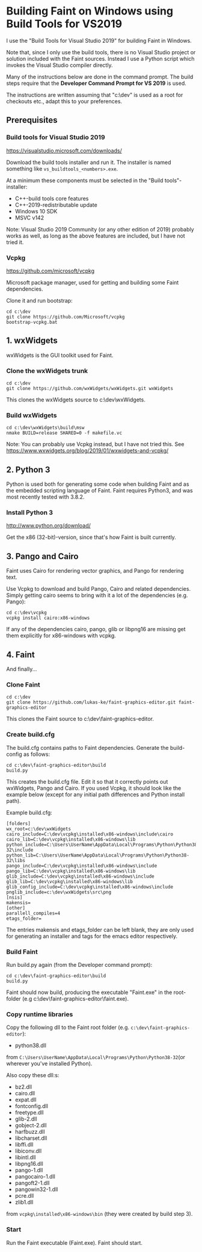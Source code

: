 # Building Faint on Windows using Build Tools for VS2019

I use the "Build Tools for Visual Studio 2019" for building Faint in
Windows.

Note that, since I only use the build tools, there is no Visual Studio
project or solution included with the Faint sources. Instead I use a
Python script which invokes the Visual Studio compiler directly.

Many of the instructions below are done in the command prompt. The
build steps require that the **Developer Command Prompt for VS 2019**
is used.

The instructions are written assuming that "c:\dev" is used as a root
for checkouts etc., adapt this to your preferences.

## Prerequisites

### Build tools for Visual Studio 2019

https://visualstudio.microsoft.com/downloads/

Download the build tools installer and run it. The installer is named
something like `vs_buildtools_<numbers>.exe`.

At a minimum these components must be selected in the "Build
tools"-installer:

* C++-build tools core features
* C++-2019-redistributable update
* Windows 10 SDK
* MSVC v142

Note: Visual Studio 2019 Community (or any other edition of 2019)
probably works as well, as long as the above features are included,
but I have not tried it.

### Vcpkg
https://github.com/microsoft/vcpkg

Microsoft package manager, used for getting and building some Faint dependencies.

Clone it and run bootstrap:

    cd c:\dev
    git clone https://github.com/Microsoft/vcpkg
    bootstrap-vcpkg.bat

## 1. wxWidgets
wxWidgets is the GUI toolkit used for Faint.

### Clone the wxWidgets trunk

    cd c:\dev
    git clone https://github.com/wxWidgets/wxWidgets.git wxWidgets

This clones the wxWidgets source to c:\dev\wxWidgets.

### Build wxWidgets

    cd c:\dev\wxWidgets\build\msw
    nmake BUILD=release SHARED=0 -f makefile.vc
	
Note: You can probably use Vcpkg instead, but I have not tried this.
See https://www.wxwidgets.org/blog/2019/01/wxwidgets-and-vcpkg/

## 2. Python 3
Python is used both for generating some code when building Faint and
as the embedded scripting language of Faint. Faint requires Python3,
and was most recently tested with 3.8.2.

### Install Python 3
http://www.python.org/download/

Get the x86 (32-bit)-version, since that's how Faint is built
currently.

## 3. Pango and Cairo
Faint uses Cairo for rendering vector graphics, and Pango for
rendering text.

Use Vcpkg to download and build Pango, Cairo and related dependencies.
Simply getting cairo seems to bring with it a lot of the dependencies
(e.g. Pango):

    cd c:\dev\vcpkg
    vcpkg install cairo:x86-windows

If any of the dependencies cairo, pango, glib or libpng16 are missing
get them explicitly for x86-windows with vcpkg.

## 4. Faint
And finally...

### Clone Faint

    cd c:\dev
    git clone https://github.com/lukas-ke/faint-graphics-editor.git faint-graphics-editor

This clones the Faint source to c:\dev\faint-graphics-editor.

### Create build.cfg

The build.cfg contains paths to Faint dependencies. Generate the
build-config as follows:

    cd c:\dev\faint-graphics-editor\build
    build.py

This creates the build.cfg file. Edit it so that it correctly points
out wxWidgets, Pango and Cairo. If you used Vcpkg, it should look like
the example below (except for any initial path differences and Python
install path).

Example build.cfg:

    [folders]
    wx_root=c:\dev\wxWidgets
    cairo_include=C:\dev\vcpkg\installed\x86-windows\include\cairo
    cairo_lib=C:\dev\vcpkg\installed\x86-windows\lib
    python_include=C:\Users\UserName\AppData\Local\Programs\Python\Python38-32\include
    python_lib=C:\Users\UserName\AppData\Local\Programs\Python\Python38-32\libs
    pango_include=C:\dev\vcpkg\installed\x86-windows\include
    pango_lib=C:\dev\vcpkg\installed\x86-windows\lib
    glib_include=C:\dev\vcpkg\installed\x86-windows\include
    glib_lib=C:\dev\vcpkg\installed\x86-windows\lib
    glib_config_include=C:\dev\vcpkg\installed\x86-windows\include
    pnglib_include=c:\dev\wxWidgets\src\png
    [nsis]
    makensis=
    [other]
    parallell_compiles=4
    etags_folder=

The entries makensis and etags\_folder can be left blank, they are
only used for generating an installer and tags for the emacs editor
respectively.

### Build Faint
Run build.py again (from the Developer command prompt):

    cd c:\dev\faint-graphics-editor\build
    build.py

Faint should now build, producing the executable "Faint.exe" in the
root-folder (e.g c:\\dev\\faint-graphics-editor\\faint.exe).

### Copy runtime libraries
Copy the following dll to the Faint root folder
(e.g. `c:\dev\faint-graphics-editor`):

* python38.dll 

from `C:\Users\UserName\AppData\Local\Programs\Python\Python38-32`(or
wherever you've installed Python).

Also copy these dll:s:

* bz2.dll
* cairo.dll
* expat.dll
* fontconfig.dll
* freetype.dll
* glib-2.dll
* gobject-2.dll
* harfbuzz.dll
* libcharset.dll
* libffi.dll
* libiconv.dll
* libintl.dll
* libpng16.dll
* pango-1.dll
* pangocairo-1.dll
* pangoft2-1.dll
* pangowin32-1.dll
* pcre.dll
* zlib1.dll

from `vcpkg\installed\x86-windows\bin` (they were created by build
step 3).

### Start
Run the Faint executable (Faint.exe). Faint should start.
